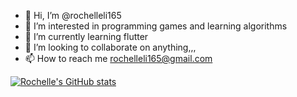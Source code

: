 - 👋 Hi, I’m @rochelleli165
- 👀 I’m interested in programming games and learning algorithms
- 🌱 I’m currently learning flutter 
- 💞️ I’m looking to collaborate on anything,,,
- 📫 How to reach me rochelleli165@gmail.com

[![Rochelle's GitHub stats](https://github-readme-stats.vercel.app/api?username=rochelleli165)](https://github.com/rochelleli165/github-readme-stats)

